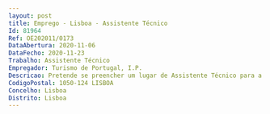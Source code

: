 ```yaml
--- 
layout: post
title: Emprego - Lisboa - Assistente Técnico
Id: 81964
Ref: OE202011/0173
DataAbertura: 2020-11-06
DataFecho: 2020-11-23
Trabalho: Assistente Técnico
Empregador: Turismo de Portugal, I.P.
Descricao: Pretende se preencher um lugar de Assistente Técnico para a Direção de Recursos Humanos, com recurso ao mecanismo de mobilidade interna, para o desempenho das seguintes funções • Gestão administrativa de recursos humanos• Processamento de vencimentos, descontos e encargos sociais• Assegurar o reporting mensal e anual obrigatório junto das várias entidades externas (Segurança Social, Caixa Geral de Aposentações, ADSE, IRS etc.)• Acompanhamento de processos de reforma e aposentação• Apoio e acompanhamento administrativo nas diferentes matérias de recursos humanos
CodigoPostal: 1050-124 LISBOA
Concelho: Lisboa
Distrito: Lisboa
--- 
```

